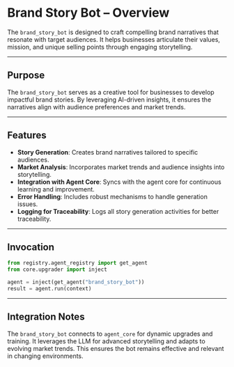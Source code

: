 # Brand Story Bot – Overview

The `brand_story_bot` is designed to craft compelling brand narratives that resonate with target audiences. It helps businesses articulate their values, mission, and unique selling points through engaging storytelling.

---

## Purpose

The `brand_story_bot` serves as a creative tool for businesses to develop impactful brand stories. By leveraging AI-driven insights, it ensures the narratives align with audience preferences and market trends.

---

## Features

- **Story Generation**: Creates brand narratives tailored to specific audiences.
- **Market Analysis**: Incorporates market trends and audience insights into storytelling.
- **Integration with Agent Core**: Syncs with the agent core for continuous learning and improvement.
- **Error Handling**: Includes robust mechanisms to handle generation issues.
- **Logging for Traceability**: Logs all story generation activities for better traceability.

---

## Invocation

```python
from registry.agent_registry import get_agent
from core.upgrader import inject

agent = inject(get_agent("brand_story_bot"))
result = agent.run(context)
```

---

## Integration Notes

The `brand_story_bot` connects to `agent_core` for dynamic upgrades and training. It leverages the LLM for advanced storytelling and adapts to evolving market trends. This ensures the bot remains effective and relevant in changing environments.